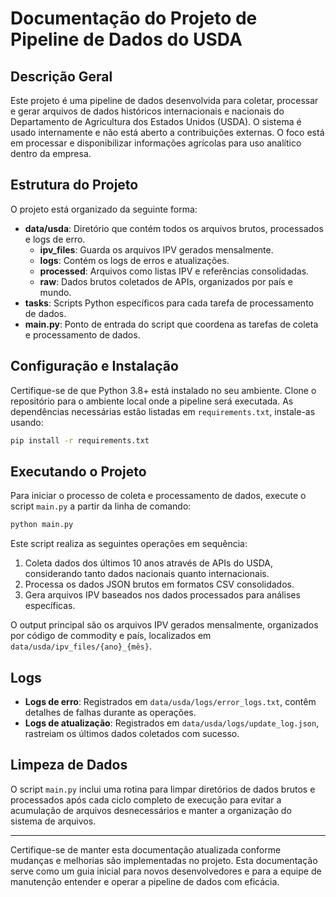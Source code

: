 

# Documentação do Projeto de Pipeline de Dados do USDA

## Descrição Geral

Este projeto é uma pipeline de dados desenvolvida para coletar, processar e gerar arquivos de dados históricos internacionais e nacionais do Departamento de Agricultura dos Estados Unidos (USDA). O sistema é usado internamente e não está aberto a contribuições externas. O foco está em processar e disponibilizar informações agrícolas para uso analítico dentro da empresa.

## Estrutura do Projeto

O projeto está organizado da seguinte forma:

- **data/usda**: Diretório que contém todos os arquivos brutos, processados e logs de erro.
  - **ipv_files**: Guarda os arquivos IPV gerados mensalmente.
  - **logs**: Contém os logs de erros e atualizações.
  - **processed**: Arquivos como listas IPV e referências consolidadas.
  - **raw**: Dados brutos coletados de APIs, organizados por país e mundo.
- **tasks**: Scripts Python específicos para cada tarefa de processamento de dados.
- **main.py**: Ponto de entrada do script que coordena as tarefas de coleta e processamento de dados.

## Configuração e Instalação

Certifique-se de que Python 3.8+ está instalado no seu ambiente. Clone o repositório para o ambiente local onde a pipeline será executada. As dependências necessárias estão listadas em `requirements.txt`, instale-as usando:

```bash
pip install -r requirements.txt
```

## Executando o Projeto

Para iniciar o processo de coleta e processamento de dados, execute o script `main.py` a partir da linha de comando:

```bash
python main.py
```

Este script realiza as seguintes operações em sequência:
1. Coleta dados dos últimos 10 anos através de APIs do USDA, considerando tanto dados nacionais quanto internacionais.
2. Processa os dados JSON brutos em formatos CSV consolidados.
3. Gera arquivos IPV baseados nos dados processados para análises específicas.

O output principal são os arquivos IPV gerados mensalmente, organizados por código de commodity e país, localizados em `data/usda/ipv_files/{ano}_{mês}`.

## Logs

- **Logs de erro**: Registrados em `data/usda/logs/error_logs.txt`, contêm detalhes de falhas durante as operações.
- **Logs de atualização**: Registrados em `data/usda/logs/update_log.json`, rastreiam os últimos dados coletados com sucesso.

## Limpeza de Dados

O script `main.py` inclui uma rotina para limpar diretórios de dados brutos e processados após cada ciclo completo de execução para evitar a acumulação de arquivos desnecessários e manter a organização do sistema de arquivos.

---

Certifique-se de manter esta documentação atualizada conforme mudanças e melhorias são implementadas no projeto. Esta documentação serve como um guia inicial para novos desenvolvedores e para a equipe de manutenção entender e operar a pipeline de dados com eficácia.